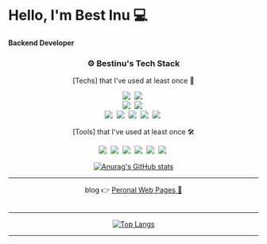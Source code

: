 # Hello, I'm Best Inu 💻

<p><strong> Backend Developer </strong> </p>
<h3 align="center"> ⚙️ Bestinu's Tech Stack </h3>

<p align="center"> [Techs] that I've used at least once 🌱 </p>
<p align="center">
  <img src="https://img.shields.io/badge/Java-007396?style=flat-square&logo=Java&logoColor=white"/></a>&nbsp 
  <img src="https://img.shields.io/badge/Linux-E9B025?style=flat-square&logo=Linux&logoColor=white"/></a>&nbsp 
  <br>
  <img src="https://img.shields.io/badge/SpringBoot-6DB33F?style=flat-square&logo=SpringBoot&logoColor=white"/></a>&nbsp
  <img src="https://img.shields.io/badge/SpringSecurity-6DB33F?style=flat-square&logo=SpringSecurity&logoColor=white"/></a>&nbsp
  <br>
  <img src="https://img.shields.io/badge/Mysql-E6B91E?style=flat-square&logo=MySql&logoColor=white"/></a>&nbsp 
  <img src="https://img.shields.io/badge/OracleDB-F80000?style=flat-square&logo=Oracle&logoColor=white"/></a>&nbsp
  <img src="https://img.shields.io/badge/MariaDB-1F305F?style=flat-square&logo=MariaDBFoundation&logoColor=white"/></a>&nbsp 
  <img src="https://img.shields.io/badge/JPA-21c896?style=flat-square&logo=Hibernate&logoColor=white"/></a>&nbsp 
  <img src="https://img.shields.io/badge/Redis-9F1D10?style=flat-square&logo=Redis&logoColor=white"/></a>&nbsp
</p>

<p align="center"> [Tools] that I've used at least once 🛠 </p>
  
<p align="center">
  <img src="https://img.shields.io/badge/IntelliJ-f62f5a?style=flat-square&logo=IntelliJIDEA&logoColor=white"/></a>&nbsp
  <img src="https://img.shields.io/badge/Eclipse-2c2255?style=flat-square&logo=eclipseide&logoColor=white"/></a>&nbsp 
  <img src="https://img.shields.io/badge/Visual Studio Code-007ACC?style=flat-square&logo=VisualStudioCode&logoColor=white"/></a>&nbsp 
  <img src="https://img.shields.io/badge/Postman-FF6c37?style=flat-square&logo=postman&logoColor=white"/></a>&nbsp
  <img src="https://img.shields.io/badge/Figma-F24E1E?style=flat-square&logo=Figma&logoColor=white"/></a>&nbsp
  <img src="https://img.shields.io/badge/Jira-0052CC?style=flat-square&logo=Jira&logoColor=white"/></a>&nbsp
</p>

<div align="center">
  <!--  github stats   -->
  
  [![Anurag's GitHub stats](https://github-readme-stats.vercel.app/api?username=bestinwoo&show_icons=true&theme=gruvbox&count_private=true)](https://github.com/anuraghazra/github-readme-stats)
  
</div>


<hr>
<div align = "center">
  blog 👉 <a href = https://bestinu.tistory.com>Peronal Web Pages 🌱</a>   <br><br>
</div> 
<hr>



<div align="center">
  
[![Top Langs](https://github-readme-stats.vercel.app/api/top-langs/?username=bestinwoo&layout=compact)](https://github.com/anuraghazra/github-readme-stats)

</div>

<hr>






<!--


Here are some ideas to get you started:



- 🔭 I’m currently working on ...
- 🌱 I’m currently learning ...
- 👯 I’m looking to collaborate on ...
- 🤔 I’m looking for help with ...
- 💬 Ask me about ...
- 📫 How to reach me: ...
- 😄 Pronouns: ...
- ⚡ Fun fact: ...
-->
